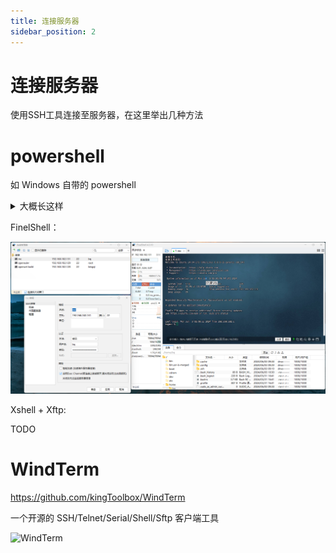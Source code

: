 ```yaml
---
title: 连接服务器
sidebar_position: 2
---
```


# 连接服务器

使用SSH工具连接至服务器，在这里举出几种方法

# powershell

如 Windows 自带的 powershell

<details>
    <summary>大概长这样</summary>

![](_images/Linux开服/连接服务器/1.png)

按下 Win + R 输入 powershell 即可

随后在 cmd 或 powershell 中输入 ssh -p (port) (username)@(hostname) 即可连接 Linux 服务器。

此时会弹出是否保存服务器密钥，选择接受并保存，之后就不会再弹出，本文以 Ubuntu24.04 + Finalshell 为例。

:::tip

port 输入服务器的 ssh 端口
username 为登录服务器的用户名
hostname 为服务器的域名或者 IP

:::

</details>

FinelShell：

![](_images/Linux开服/连接服务器/2.png)

Xshell + Xftp:

TODO

# WindTerm

https://github.com/kingToolbox/WindTerm

一个开源的 SSH/Telnet/Serial/Shell/Sftp 客户端工具

![WindTerm](WindTerm.png)
